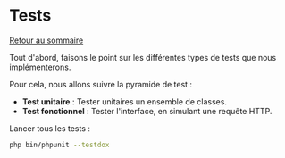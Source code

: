 # Tests

[Retour au sommaire](index.md)

Tout d'abord, faisons le point sur les différentes types de tests que nous implémenterons.

Pour cela, nous allons suivre la pyramide de test :
* **Test unitaire** : Tester unitaires un ensemble de classes.
* **Test fonctionnel** : Tester l'interface, en simulant une requête HTTP.

Lancer tous les tests :

```bash
php bin/phpunit --testdox
```